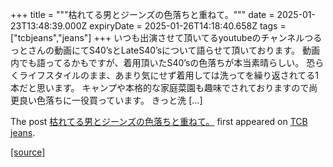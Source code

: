 +++
title = """枯れてる男とジーンズの色落ちと重ねて。"""
date = 2025-01-23T13:48:39.000Z
expiryDate = 2025-01-26T14:18:40.658Z
tags = ["tcbjeans","jeans"]
+++
いつも出演させて頂いてるyoutubeのチャンネルつるっとさんの動画にてS40’sとLateS40’sについて語らせて頂いております。 動画内でも語ってるかもですが、着用頂いたS40’sの色落ちが本当素晴らしい。 恐らくライフスタイルのまま、あまり気にせず着用しては洗ってを繰り返されてる1本だと思います。 キャンプや本格的な家庭菜園も趣味でされておりますので尚更良い色落ちに一役買っています。 きっと洗 \[…\]

The post [枯れてる男とジーンズの色落ちと重ねて。](http://tcbjeans.com/2025/01/23/50930) first appeared on [TCB jeans](http://tcbjeans.com).

[[source]](http://tcbjeans.com/2025/01/23/50930)
